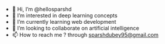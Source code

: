 - 👋 Hi, I’m @hellosparshd
- 👀 I’m interested in deep learning concepts
- 🌱 I’m currently learning web development
- 💞️ I’m looking to collaborate on artificial intelligence
- 📫 How to reach me ? through sparshdubey95@gmail.com

<!---
hellosparshd/hellosparshd is a ✨ special ✨ repository because its `README.md` (this file) appears on your GitHub profile.
You can click the Preview link to take a look at your changes.
--->
